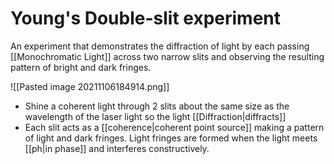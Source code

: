 # Young's Double-slit experiment
An experiment that demonstrates the diffraction of light by each passing [[Monochromatic Light]] across two narrow slits and observing the resulting pattern of bright and dark fringes.

![[Pasted image 20211106184914.png]]

- Shine a coherent light through 2 slits about the same size as the wavelength of the laser light so the light [[Diffraction|diffracts]]
- Each slit acts as a [[coherence|coherent point source]] making a pattern of light and dark fringes. Light fringes are formed when the light meets [[ph|in phase]] and interferes constructively.